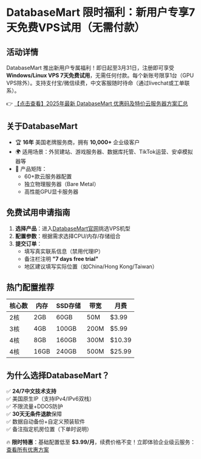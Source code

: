 # DatabaseMart 限时福利：新用户专享7天免费VPS试用（无需付款）

## 活动详情
DatabaseMart 推出新用户专属福利！即日起至3月31日，注册即可享受 **Windows/Linux VPS 7天免费试用**，无需任何付款。每个新账号限享1台（GPU VPS除外）。支持支付宝/微信续费，中文客服随时待命（通过livechat或工单联系）。

👉 [【点击查看】2025年最新 DatabaseMart 优惠码及特价云服务器方案汇总](https://bit.ly/DatabaseMart)

## 关于DatabaseMart
- 🏆 **16年** 美国老牌服务商，拥有 **10,000+** 企业级客户
- 🌍 适用场景：外贸建站、游戏服务器、数据库托管、TikTok运营、安卓模拟器等
- 🚀 产品矩阵：
  - 60+款云服务器配置
  - 独立物理服务器（Bare Metal）
  - 高性能GPU显卡服务器

## 免费试用申请指南
1. **选择产品**：进入[DatabaseMart官网](https://bit.ly/DatabaseMart)挑选VPS机型  
2. **配置参数**：根据需求选择CPU/内存/存储组合  
3. **提交订单**：
   - 填写真实联系信息（禁用代理IP）
   - 备注栏注明 **"7 days free trial"**
   - 地区建议填写实际位置（如China/Hong Kong/Taiwan）

## 热门配置推荐
| 核心数 | 内存  | SSD存储 | 带宽 | 月费  |
|--------|-------|---------|------|-------|
| 2核    | 2GB   | 60GB    | 50M  | $3.99 |
| 3核    | 4GB   | 100GB   | 200M | $5.99 |
| 4核    | 8GB   | 160GB   | 300M | $10.39|
| 4核    | 16GB  | 240GB   | 500M | $25.99|

## 为什么选择DatabaseMart？
✅ **24/7中文技术支持**  
✅ 美国原生IP（支持IPv4/IPv6双栈）  
✅ 不限流量+DDOS防护  
✅ **30天无条件退款**保障  
✅ 数据自动备份+自定义预装软件  
✅ 备注指定机房位置（下单时说明）  

🔥 **限时特惠**：基础配置低至 **$3.99/月**，续费价格不变！立即体验企业级云服务：[查看所有优惠方案](https://bit.ly/DatabaseMart)